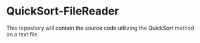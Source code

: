 # QuickSort-FileReader
This repository will contain the source code utilizing the QuickSort method on a text file.
